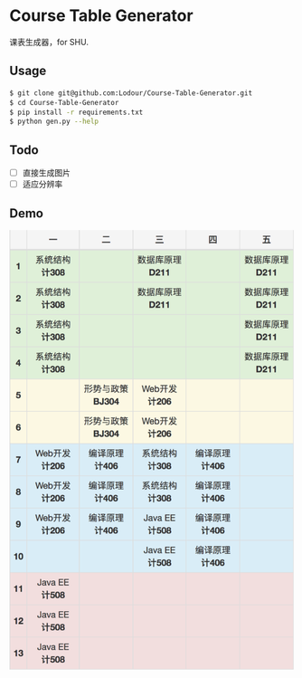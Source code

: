 # Course Table Generator
课表生成器，for SHU.

## Usage
```bash
$ git clone git@github.com:Lodour/Course-Table-Generator.git
$ cd Course-Table-Generator
$ pip install -r requirements.txt
$ python gen.py --help
```

## Todo
- [ ] 直接生成图片
- [ ] 适应分辨率

## Demo
![Demo](https://raw.githubusercontent.com/Lodour/Course-Table-Generator/master/demo.png)
